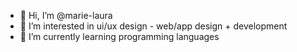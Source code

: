 - 👋 Hi, I’m @marie-laura
- 👀 I’m interested in ui/ux design - web/app design + development
- 🌱 I’m currently learning programming languages

<!---
marie-laura/marie-laura is a ✨ special ✨ repository because its `README.md` (this file) appears on your GitHub profile.
You can click the Preview link to take a look at your changes.
--->
